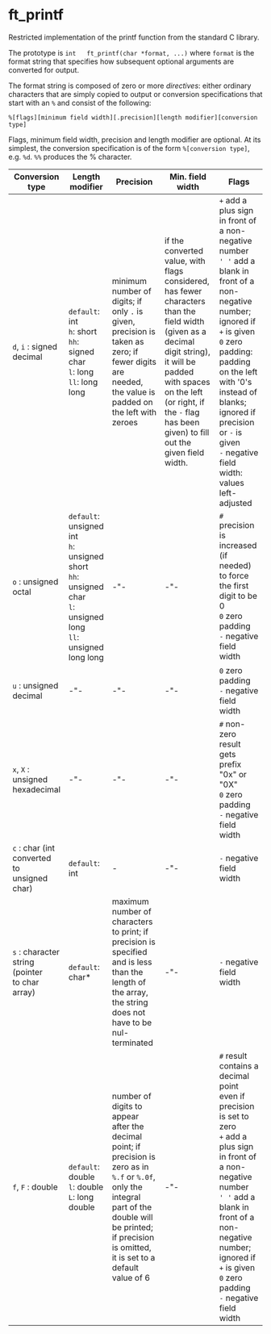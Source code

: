 # ft_printf

Restricted implementation of the printf function from the standard C library.

The prototype is `int	ft_printf(char *format, ...)` where `format` is the format string that specifies how subsequent optional arguments are converted for output.

The format string is composed of zero or more *directives*: either ordinary characters that are simply copied to output or conversion specifications that start with an `%` and consist of the following:
```
%[flags][minimum field width][.precision][length modifier][conversion type]
```
Flags, minimum field width, precision and length modifier are optional. At its simplest, the conversion specification is of the form `%[conversion type]`, e.g. `%d`. `%%` produces the % character.

|Conversion type|Length modifier|Precision|Min. field width|Flags|
|-|-|-|-|-|
|`d`, `i` : signed</br>decimal|`default`: int</br>`h`: short</br>`hh`: signed char</br>`l`: long</br>`ll`: long long|minimum number of digits; if only `.` is given, precision is taken as zero; if fewer digits are needed, the value is padded on the left with zeroes|if the converted value, with</br>flags considered, has fewer</br>characters than the field width</br>(given as a decimal digit string),</br>it will be padded with spaces on the left (or right, if the `-` flag has been given) to fill out the given field width.|`+` add a plus sign in front of a non-negative number</br>`' '` add a blank in front of a non-negative number; ignored if `+` is given</br>`0` zero padding: padding on the left with '0's instead of blanks; ignored if precision or `-` is given</br>`-` negative field width: values left-adjusted
|`o` : unsigned</br>octal|`default`: unsigned int</br>`h`: unsigned short</br>`hh`: unsigned char</br>`l`: unsigned long</br>`ll`: unsigned long long|-"-|-"-|`#` precision is increased (if needed) to force the first digit to be 0</br>`0` zero padding </br>`-` negative field width</br>|
|`u` : unsigned</br>decimal|-"-|-"-|-"-|`0` zero padding</br>`-` negative field width</br>|
|`x`, `X` : unsigned</br>hexadecimal|-"-|-"-|-"-|`#` non-zero result gets prefix "0x" or "0X"</br>`0` zero padding</br>`-` negative field width</br>|
|`c` : char (int</br>converted to</br>unsigned char)|`default`: int|-|-"-|`-` negative field width|
|`s` : character</br>string (pointer</br>to char array)|`default`: char*|maximum number of characters to print; if precision is specified and is less than the length of the array, the string does not have to be nul-terminated|-"-|`-` negative field width|
|`f`, `F` : double|`default`: double</br>`l`: double</br>`L`: long double|number of digits to appear after the decimal point; if precision is zero as in `%.f` or `%.0f`, only the integral part of the double will be printed; if precision is omitted, it is set to a default value of 6|-"-|`#` result contains a decimal point even if precision is set to zero</br>`+` add a plus sign in front of a non-negative number</br>`' '` add a blank in front of a non-negative number; ignored if `+` is given</br>`0` zero padding</br>`-` negative field width|

